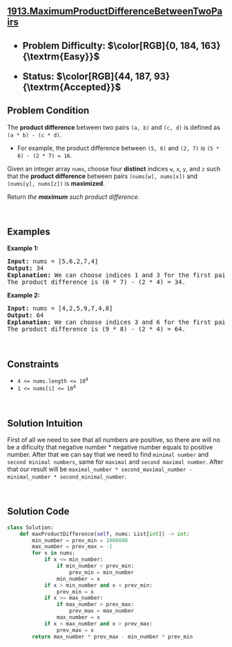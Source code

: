 <!-- <style>

.hard{
    color: rgb(255 55 95)
}

.medium{
    color: rgb(255 192 30)
}

.easy{
    color: rgb(0 184 163)
}

.accepted{
    color: rgb(44 187 93)
}

.error{
    color:rgb(239 71 67)
}

</style> -->

<h2><a href="https://leetcode.com/problems/maximum-product-difference-between-two-pairs">1913.MaximumProductDifferenceBetweenTwoPairs</a><h2>

<ul>
<li><p>Problem Difficulty: $\color[RGB]{0, 184, 163}{\textrm{Easy}}$</p></li>
<li><p>Status: $\color[RGB]{44, 187, 93}{\textrm{Accepted}}$</strong></p>
</ul>

<h2>Problem Condition</h2>
<p>The <strong>product difference</strong> between two pairs <code>(a, b)</code> and <code>(c, d)</code> is defined as <code>(a * b) - (c * d)</code>.</p>

<ul>
	<li>For example, the product difference between <code>(5, 6)</code> and <code>(2, 7)</code> is <code>(5 * 6) - (2 * 7) = 16</code>.</li>
</ul>

<p>Given an integer array <code>nums</code>, choose four <strong>distinct</strong> indices <code>w</code>, <code>x</code>, <code>y</code>, and <code>z</code> such that the <strong>product difference</strong> between pairs <code>(nums[w], nums[x])</code> and <code>(nums[y], nums[z])</code> is <strong>maximized</strong>.</p>

<p>Return <em>the <strong>maximum</strong> such product difference</em>.</p>

<p>&nbsp;</p>
<h2>Examples</h2>
<p><strong class="example">Example 1:</strong></p>

<pre><strong>Input:</strong> nums = [5,6,2,7,4]
<strong>Output:</strong> 34
<strong>Explanation:</strong> We can choose indices 1 and 3 for the first pair (6, 7) and indices 2 and 4 for the second pair (2, 4).
The product difference is (6 * 7) - (2 * 4) = 34.
</pre>

<p><strong class="example">Example 2:</strong></p>

<pre><strong>Input:</strong> nums = [4,2,5,9,7,4,8]
<strong>Output:</strong> 64
<strong>Explanation:</strong> We can choose indices 3 and 6 for the first pair (9, 8) and indices 1 and 5 for the second pair (2, 4).
The product difference is (9 * 8) - (2 * 4) = 64.
</pre>

<p>&nbsp;</p>

<h2>Constraints</h2>

<ul>
	<li><code>4 &lt;= nums.length &lt;= 10<sup>4</sup></code></li>
	<li><code>1 &lt;= nums[i] &lt;= 10<sup>4</sup></code></li>
</ul>
<p>&nbsp;</p>

<h2>Solution Intuition</h2>

First of all we need to see that all numbers are positive, so there are will no be a dificulty that negative number * negative number equals to positive number.
After that we can say that we need to find ```minimal number``` and ```second minimal numbers```,
same for ```maximal``` and ```second maximal number```. After that our result will be ```maximal_number * second_maximal_number - minimal_number * second_minimal_number```.


<p>&nbsp;</p>
<h2>Solution Code</h2>

```python
class Solution:
    def maxProductDifference(self, nums: List[int]) -> int:
        min_number = prev_min = 1000000 
        max_number = prev_max = -1
        for x in nums:
            if x <= min_number:
                if min_number < prev_min:
                    prev_min = min_number
                min_number = x
            if x > min_number and x < prev_min:
                prev_min = x
            if x >= max_number:
                if max_number > prev_max:
                    prev_max = max_number
                max_number = x
            if x < max_number and x > prev_max:
                prev_max = x
        return max_number * prev_max - min_number * prev_min
```

